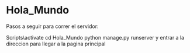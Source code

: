 # Hola_Mundo
Pasos a seguir para correr el servidor:

Scripts\activate
cd Hola_Mundo
python manage.py runserver
y entrar a la direccion para llegar a la pagina principal
